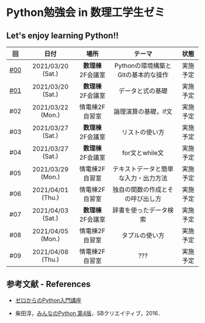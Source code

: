 # Python勉強会 in 数理工学生ゼミ

## Let's enjoy learning Python!!

|回|日付|場所|テーマ|状態|
| :---: | :---: | :---: | :---: | :---: |
|[#00](https://github.com/fumiyanll23/PythonLearning/tree/main/00)|2021/03/20 (Sat.)|**数理棟** 2F会議室|Pythonの環境構築とGitの基本的な操作|実施予定|
|[#01](https://github.com/fumiyanll23/PythonLearning/tree/main/01)|2021/03/20 (Sat.)|**数理棟** 2F会議室|データと式の基礎|実施予定|
|#02|2021/03/22 (Mon.)|情電棟2F自習室|論理演算の基礎，if文|実施予定|
|#03|2021/03/27 (Sat.)|**数理棟** 2F会議室|リストの使い方|実施予定|
|#04|2021/03/27 (Sat.)|**数理棟** 2F会議室|for文とwhile文|実施予定|
|#05|2021/03/29 (Mon.)|情電棟2F自習室|テキストデータと簡単な入力・出力方法|実施予定|
|#06|2021/04/01 (Thu.)|情電棟2F自習室|独自の関数の作成とその呼び出し方|実施予定|
|#07|2021/04/03 (Sat.)|**数理棟** 2F会議室|辞書を使ったデータ検索|実施予定|
|#08|2021/04/05 (Mon.)|情電棟2F自習室|タプルの使い方|実施予定|
|#09|2021/04/08 (Thu.)|情電棟2F自習室|???|実施予定|

## 参考文献 - References

- [ゼロからのPython入門講座](https://www.python.jp/train/index.html)

- 柴田淳，[みんなのPython 第4版](https://www.amazon.co.jp/%E3%81%BF%E3%82%93%E3%81%AA%E3%81%AEPython-%E7%AC%AC4%E7%89%88-%E6%9F%B4%E7%94%B0-%E6%B7%B3/dp/479738946X)，SBクリエイティブ，2016．
